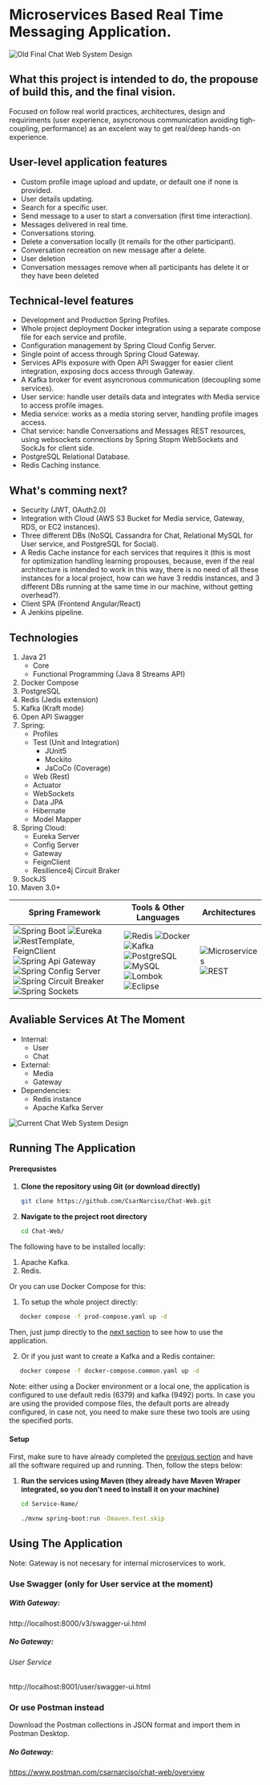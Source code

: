 # Microservices Based Real Time Messaging Application.

![Old Final Chat Web System Design](https://github.com/CsarNarciso/Assets/blob/main/ChatWeb/OLD%20Final%20System%20Design.png)

## What this project is intended to do, the propouse of build this, and the final vision.
Focused on follow real world practices, architectures, design and requiriments (user experience, asyncronous communication avoiding tigh-coupling, performance) as an excelent way to get real/deep hands-on experience.

## User-level application features
- Custom profile image upload and update, or default one if none is provided.
- User details updating.
- Search for a specific user.
- Send message to a user to start a conversation (first time interaction).
- Messages delivered in real time.
- Conversations storing.
- Delete a conversation locally (it remails for the other participant).
- Conversation recreation on new message after a delete.
- User deletion
- Conversation messages remove when all participants has delete it or they have been deleted

## Technical-level features
- Development and Production Spring Profiles.
- Whole project deployment Docker integration using a separate compose file for each service and profile.
- Configuration management by Spring Cloud Config Server.
- Single point of access through Spring Cloud Gateway.
- Services APIs exposure with Open API Swagger for easier client integration, exposing docs access through Gateway.
- A Kafka broker for event asyncronous communication (decoupling some services).
- User service: handle user details data and integrates with Media service to access profile images. 
- Media service: works as a media storing server, handling profile images access. 
- Chat service: handle Conversations and Messages REST resources, using websockets connections by Spring Stopm WebSockets and SockJs for client side.
- PostgreSQL Relational Database.
- Redis Caching instance.

## What's comming next?
- Security (JWT, OAuth2.0)
- Integration with Cloud (AWS S3 Bucket for Media service, Gateway, RDS, or EC2 instances).
- Three different DBs (NoSQL Cassandra for Chat, Relational MySQL for User service, and PostgreSQL for Social).
- A Redis Cache instance for each services that requires it (this is most for optimization handling learning propouses, because, even if the real architecture is intended to work in this way, there is no need of all these instances for a local project, how can we have 3 reddis instances, and 3 different DBs running at the same time in our machine, without getting overhead?).
- Client SPA (Frontend Angular/React)
- A Jenkins pipeline.

## Technologies

1. Java 21
   + Core
   + Functional Programming (Java 8 Streams API)
2. Docker Compose
3. PostgreSQL
4. Redis (Jedis extension)
5. Kafka (Kraft mode)
6. Open API Swagger
7. Spring:
   + Profiles
   + Test (Unit and Integration)
     + JUnit5
	 + Mockito
	 + JaCoCo (Coverage)
   + Web (Rest)
   + Actuator
   + WebSockets
   + Data JPA
   + Hibernate
   + Model Mapper
8. Spring Cloud:
   + Eureka Server
   + Config Server
   + Gateway
   + FeignClient
   + Resilience4j Circuit Braker
9. SockJS
10. Maven 3.0+

| Spring Framework | Tools & Other Languages | Architectures | 
|-|-|-|
| ![Spring Boot](https://img.shields.io/badge/Spring%20Boot-6DB33F?logo=Spring%20Boot&logoColor=black&style=for-the-badge) ![Eureka](https://img.shields.io/badge/Eureka-6DB33F?style=for-the-badge&logo=Spring&logoColor=black) ![RestTemplate, FeignClient](https://img.shields.io/badge/RestTemplate,%20FeignClient%20-white?style=for-the-badge&logo=Spring&logoColor=6DB33F) ![Spring Api Gateway](https://img.shields.io/badge/Api%20Gateway-6DB33F?style=for-the-badge&logo=Spring&logoColor=black) ![Spring Config Server](https://img.shields.io/badge/Config%20Server-6DB33F?style=for-the-badge&logo=Spring&logoColor=black) ![Spring Circuit Breaker](https://img.shields.io/badge/Circuit%20Breaker-6DB33F?style=for-the-badge&logo=Spring&logoColor=black) ![Spring Sockets](https://img.shields.io/badge/Sockets-black?logo=Spring%20Boot&logoColor=6DB33F&style=for-the-badge) | ![Redis](https://img.shields.io/badge/Redis-black?style=for-the-badge&logo=redis&logoColor=D5540F) ![Docker](https://img.shields.io/badge/Docker-white?style=for-the-badge&logo=docker&logoColor=4DB1E0) ![Kafka](https://img.shields.io/badge/Apache%20Kafka-white?style=for-the-badge&logo=Apache%20Kafka&logoColor=black) ![PostgreSQL](https://img.shields.io/badge/PostgreSQL-6284A7?style=for-the-badge&logo=postgresql&logoColor=white) ![MySQL](https://img.shields.io/badge/MySQL-4479A1?style=for-the-badge&logo=mysql&logoColor=white) ![Lombok](https://img.shields.io/badge/Lombok-red?style=for-the-badge) ![Eclipse](https://img.shields.io/badge/Eclipse%20IDE-2C2255?logo=Eclipse-IDE&logoColor=orange&style=for-the-badge) | ![Microservices](https://img.shields.io/badge/Microservices-00B9FF?style=for-the-badge) ![REST](https://img.shields.io/badge/Rest%20Api-green?style=for-the-badge) | 

## Avaliable Services At The Moment

* Internal:
  + User
  + Chat  
* External:
  + Media
  + Gateway
* Dependencies:
  + Redis instance
  + Apache Kafka Server

![Current Chat Web System Design](https://github.com/CsarNarciso/Assets/blob/main/ChatWeb/Current%20System%20Design.png)

## Running The Application

#### Prerequsistes

1. **Clone the repository using Git (or download directly)**
    ```bash 
    git clone https://github.com/CsarNarciso/Chat-Web.git 
    ```
2. **Navigate to the project root directory**
   ```bash
   cd Chat-Web/
   ```

The following have to be installed locally:

1. Apache Kafka.
2. Redis.

 Or you can use Docker Compose for this:

1. To setup the whole project directly:
```bash 
   docker compose -f prod-compose.yaml up -d 
```
Then, just jump directly to the [next section](#using-the-application) to see how to use the application.

2. Or if you just want to create a Kafka and a Redis container:
```bash 
   docker compose -f docker-compose.common.yaml up -d 
```

Note: either using a Docker environment or a local one, the application is configured to use default redis (6379) and kafka (9492) ports. In case you are using the provided compose files, the default ports are already configured, in case not, you need to make sure these two tools are using the specified ports.


#### Setup

First, make sure to have  already completed the [previous section](#prerequisites) and have all the software required up and running.
Then, follow the steps below:

1. **Run the services using Maven (they already have Maven Wraper integrated, so you don't need to install it on your machine)**

   ```bash
   cd Service-Name/
   ```
   ```bash
   ./mvnw spring-boot:run -Dmaven.test.skip
   ```
   

## Using The Application

Note: Gateway is not necesary for internal microservices to work.

### Use Swagger (only for User service at the moment)

##### With Gateway: 

http://localhost:8000/v3/swagger-ui.html

##### No Gateway:

###### User Service
http://localhost:8001/user/swagger-ui.html

### Or use Postman instead

Download the Postman collections in JSON format and import them in Postman Desktop.

##### No Gateway:

https://www.postman.com/csarnarciso/chat-web/overview
